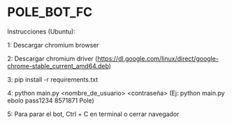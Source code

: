 # POLE_BOT_FC

Instrucciones (Ubuntu):

1: Descargar chromium browser

2: Descargar chromium driver (https://dl.google.com/linux/direct/google-chrome-stable_current_amd64.deb)

3: pip install -r requirements.txt

4: python main.py <nombre_de_usuario> <contraseña> <id de hilo> <mensaje de pole> (Ej: python main.py ebolo pass1234 8571871 Pole)

5: Para parar el bot, Ctrl + C en terminal o cerrar navegador
